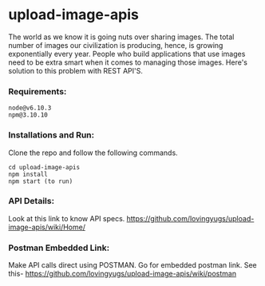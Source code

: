 # upload-image-apis
The world as we know it is going nuts over sharing images. The total number of images our civilization is producing, hence, is growing exponentially every year. People who build applications that use images need to be extra smart when it comes to managing those images.  Here's solution to this problem with REST API'S.

### Requirements:
```
node@v6.10.3
npm@3.10.10
```
### Installations and Run:
Clone the repo and follow the following commands.
```
cd upload-image-apis
npm install
npm start (to run)
```

### API Details:
Look at this link to know API specs. https://github.com/lovingyugs/upload-image-apis/wiki/Home/

### Postman Embedded Link:
Make API calls direct using POSTMAN. Go for embedded postman link. See this- https://github.com/lovingyugs/upload-image-apis/wiki/postman
